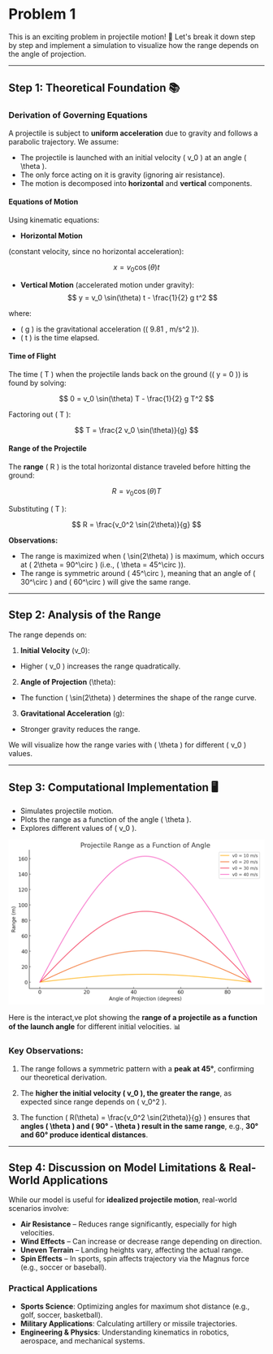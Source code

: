 # Problem 1

This is an exciting problem in projectile motion! 🚀 Let's break it down step by step and implement a simulation to visualize how the range depends on the angle of projection.

---

## **Step 1: Theoretical Foundation** 📚

### **Derivation of Governing Equations**

A projectile is subject to **uniform acceleration** due to gravity and follows a parabolic trajectory. We assume:

- The projectile is launched with an initial velocity \( v_0 \) at an angle \( \theta \).
- The only force acting on it is gravity (ignoring air resistance).
- The motion is decomposed into **horizontal** and **vertical** components.

#### **Equations of Motion**
Using kinematic equations:

- **Horizontal Motion**

 (constant velocity, since no horizontal acceleration):

$$
  x = v_0 \cos(\theta) t
$$

- **Vertical Motion** (accelerated motion under gravity):
$$
  y = v_0 \sin(\theta) t - \frac{1}{2} g t^2
$$

where:
- \( g \) is the gravitational acceleration (\( 9.81 \, m/s^2 \)).
- \( t \) is the time elapsed.

#### **Time of Flight**
The time \( T \) when the projectile lands back on the ground (\( y = 0 \)) is found by solving:

$$
0 = v_0 \sin(\theta) T - \frac{1}{2} g T^2
$$

Factoring out \( T \):

$$
T = \frac{2 v_0 \sin(\theta)}{g}
$$

#### **Range of the Projectile**
The **range** \( R \) is the total horizontal distance traveled before hitting the ground:

$$
R = v_0 \cos(\theta) T
$$

Substituting \( T \):

$$
R = \frac{v_0^2 \sin(2\theta)}{g}
$$

**Observations:**
- The range is maximized when \( \sin(2\theta) \) is maximum, which occurs at \( 2\theta = 90^\circ \) (i.e., \( \theta = 45^\circ \)).
- The range is symmetric around \( 45^\circ \), meaning that an angle of \( 30^\circ \) and \( 60^\circ \) will give the same range.

---

## **Step 2: Analysis of the Range**
The range depends on:

1. **Initial Velocity** \(v_0\): 
- Higher \( v_0 \) increases the range quadratically.

2. **Angle of Projection** \(\theta\):
- The function \( \sin(2\theta) \) determines the shape of the range curve.

3. **Gravitational Acceleration** \(g\): 
- Stronger gravity reduces the range.

We will visualize how the range varies with \( \theta \) for different \( v_0 \) values.

---

## **Step 3: Computational Implementation** 🖥️

- Simulates projectile motion.
- Plots the range as a function of the angle \( \theta \).
- Explores different values of \( v_0 \).


![alt text](output.png)

Here is the interact,ve plot showing the **range of a projectile as a function of the launch angle** for different initial velocities. 📊

### **Key Observations:**
1. The range follows a symmetric pattern with a **peak at 45°**, confirming our theoretical derivation.

2. The **higher the initial velocity \( v_0 \), the greater the range**, as expected since range depends on \( v_0^2 \).

3. The function \( R(\theta) = \frac{v_0^2 \sin(2\theta)}{g} \) ensures that **angles \( \theta \) and \( 90° - \theta \) result in the same range**, e.g., **30° and 60° produce identical distances**.

---

## **Step 4: Discussion on Model Limitations & Real-World Applications**
While our model is useful for **idealized projectile motion**, real-world scenarios involve:
- **Air Resistance** – Reduces range significantly, especially for high velocities.
- **Wind Effects** – Can increase or decrease range depending on direction.
- **Uneven Terrain** – Landing heights vary, affecting the actual range.
- **Spin Effects** – In sports, spin affects trajectory via the Magnus force (e.g., soccer or baseball).

### **Practical Applications**
- **Sports Science**: Optimizing angles for maximum shot distance (e.g., golf, soccer, basketball).
- **Military Applications**: Calculating artillery or missile trajectories.
- **Engineering & Physics**: Understanding kinematics in robotics, aerospace, and mechanical systems.
